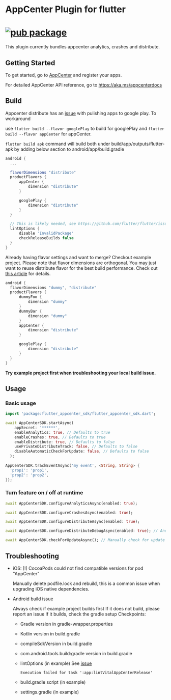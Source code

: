 # AppCenter Plugin for flutter
[![pub package](https://img.shields.io/pub/v/flutter_appcenter_sdk.svg)](https://pub.dev/packages/flutter_appcenter_sdk)
======

This plugin currently bundles appcenter analytics, crashes and distribute. 

## Getting Started

To get started, go to [AppCenter](https://appcenter.ms/apps) and register your apps.

For detailed AppCenter API reference, go to https://aka.ms/appcenterdocs

## Build

Appcenter distribute has an [issue](https://docs.microsoft.com/en-us/appcenter/sdk/distribute/android#remove-in-app-updates-for-google-play-builds) with pulishing apps to google play.
To workaround

use ```flutter build --flavor googlePlay``` to build for googlePlay and ```flutter build --flavor appCenter``` for appCenter.

```flutter build apk``` command will build both under build/app/outputs/flutter-apk by adding below section to android/app/build.gradle

```gradle
android {
  ...

  flavorDimensions "distribute"
  productFlavors {
      appCenter {
          dimension "distribute"
      }

      googlePlay {
          dimension "distribute"
      }
  }

  // This is likely needed, see https://github.com/flutter/flutter/issues/58247
  lintOptions {
      disable 'InvalidPackage'
      checkReleaseBuilds false
  }
}
```

Already having flavor settings and want to merge? Checkout example project. Please note that flavor dimensions are orthogonal. You may just want to reuse distribute flavor for the best build performance. Check out [this article](https://riptutorial.com/android-gradle/example/20559/using-flavor-dimension) for details.
```gradle
android {
  flavorDimensions "dummy", "distribute"
  productFlavors {
      dummyFoo {
          dimension "dummy"
      }
      dummyBar {
          dimension "dummy"
      }
      appCenter {
          dimension "distribute"
      }

      googlePlay {
          dimension "distribute"
      }
  }
}
```

**Try example project first when troubleshooting your local build issue.**

## Usage

### Basic usage

```dart
import 'package:flutter_appcenter_sdk/flutter_appcenter_sdk.dart';

await AppCenterSDK.startAsync(
    appSecret: '******',
    enableAnalytics: true, // Defaults to true
    enableCrashes: true, // Defaults to true
    enableDistribute: true, // Defaults to false
    usePrivateDistributeTrack: false, // Defaults to false
    disableAutomaticCheckForUpdate: false, // Defaults to false
  );
  
AppCenterSDK.trackEventAsync('my event', <String, String> {
  'prop1': 'prop1',
  'prop2': 'prop2',
});
```

### Turn feature on / off at runtime

```dart
await AppCenterSDK.configureAnalyticsAsync(enabled: true);

await AppCenterSDK.configureCrashesAsync(enabled: true);

await AppCenterSDK.configureDistributeAsync(enabled: true);

await AppCenterSDK.configureDistributeDebugAsync(enabled: true); // Android Only

await AppCenterSDK.checkForUpdateAsync(); // Manually check for update
```

## Troubleshooting

+  iOS: [!] CocoaPods could not find compatible versions for pod "AppCenter"

   Manually delete podfile.lock and rebuild, this is a common issue when upgrading iOS native dependencies.

+  Android build issue

   Always check if example project builds first
   If it does not build, please report an issue
   If it builds, check the gradle setup
   Checkpoints:
    + Gradle version in gradle-wrapper.properties
    + Kotlin version in build.gradle
    + compileSdkVersion in build.gradle
    + com.android.tools.build:gradle version in build.gradle
    + lintOptions (in example) See [issue](https://github.com/flutter/flutter/issues/58247)
  
      ```Execution failed for task ':app:lintVitalAppCenterRelease'```
    + build.gradle script (in example)
    + settings.gradle (in example)
